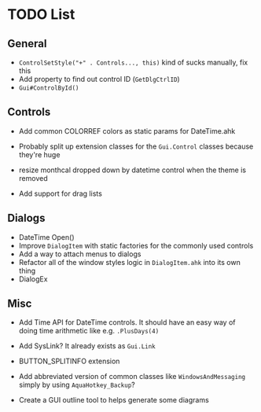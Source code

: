 # TODO List

## General

- `ControlSetStyle("+" . Controls..., this)` kind of sucks manually, fix this
- Add property to find out control ID (`GetDlgCtrlID`)
- `Gui#ControlById()`

## Controls

- Add common COLORREF colors as static params for DateTime.ahk
- Probably split up extension classes for the `Gui.Control` classes because
  they're huge
- resize monthcal dropped down by datetime control when the theme is removed

- Add support for drag lists

## Dialogs

- DateTime Open()
- Improve `DialogItem` with static factories for the commonly used controls
- Add a way to attach menus to dialogs
- Refactor all of the window styles logic in `DialogItem.ahk` into its own thing
- DialogEx

## Misc

- Add Time API for DateTime controls. It should have an easy way of doing
  time arithmetic like e.g. `.PlusDays(4)`
- Add SysLink? It already exists as `Gui.Link`
- BUTTON_SPLITINFO extension

- Add abbreviated version of common classes like `WindowsAndMessaging` simply
  by using `AquaHotkey_Backup`?
- Create a GUI outline tool to helps generate some diagrams
